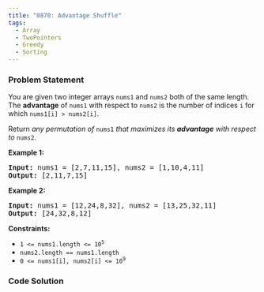 ```yaml
---
title: "0870: Advantage Shuffle"
tags:
  - Array
  - TwoPointers
  - Greedy
  - Sorting
---
```

### Problem Statement

<p>You are given two integer arrays <code>nums1</code> and <code>nums2</code> both of the same length. The <strong>advantage</strong> of <code>nums1</code> with respect to <code>nums2</code> is the number of indices <code>i</code> for which <code>nums1[i] &gt; nums2[i]</code>.</p>

<p>Return <em>any permutation of </em><code>nums1</code><em> that maximizes its <strong>advantage</strong> with respect to </em><code>nums2</code>.</p>


<p><strong class="example">Example 1:</strong></p>
<pre><strong>Input:</strong> nums1 = [2,7,11,15], nums2 = [1,10,4,11]
<strong>Output:</strong> [2,11,7,15]
</pre><p><strong class="example">Example 2:</strong></p>
<pre><strong>Input:</strong> nums1 = [12,24,8,32], nums2 = [13,25,32,11]
<strong>Output:</strong> [24,32,8,12]
</pre>

<p><strong>Constraints:</strong></p>

<ul>
	<li><code>1 &lt;= nums1.length &lt;= 10<sup>5</sup></code></li>
	<li><code>nums2.length == nums1.length</code></li>
	<li><code>0 &lt;= nums1[i], nums2[i] &lt;= 10<sup>9</sup></code></li>
</ul>


### Code Solution

```python

```
